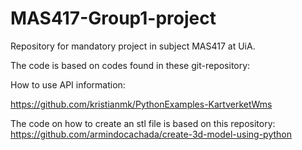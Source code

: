 # MAS417-Group1-project
Repository for mandatory project in subject MAS417 at UiA. 


The code is based on codes found in these git-repository:

How to use API information: 

https://github.com/kristianmk/PythonExamples-KartverketWms

The code on how to create an stl file is based on this repository:
https://github.com/armindocachada/create-3d-model-using-python

